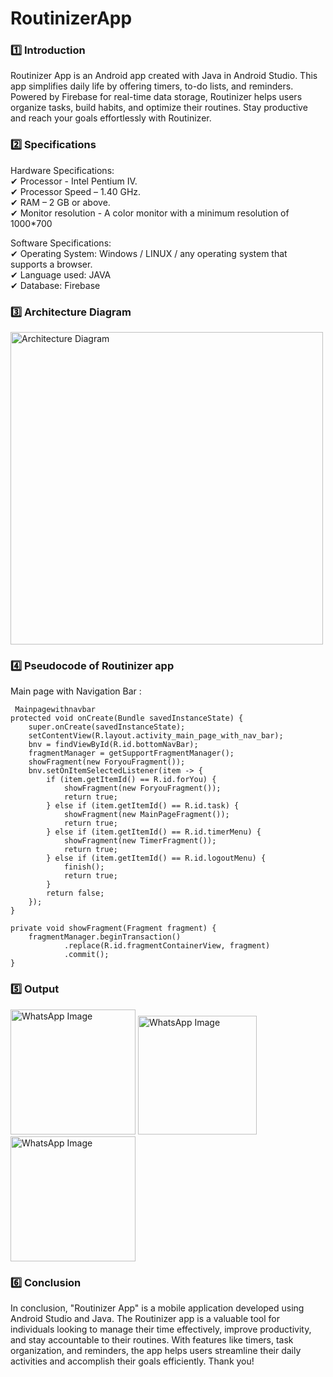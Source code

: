 # RoutinizerApp
### :one: Introduction
Routinizer App is an Android app created with Java in Android Studio. This app simplifies daily life by offering timers, to-do lists, and reminders. Powered by Firebase for real-time data storage, Routinizer helps users organize tasks, build habits, and optimize their routines. Stay productive and reach your goals effortlessly with Routinizer.
### :two: Specifications
Hardware Specifications:<br>
✔ Processor - Intel Pentium IV.<br>
✔ Processor Speed – 1.40 GHz.<br>
✔ RAM – 2 GB or above.<br>
✔ Monitor resolution - A color monitor with a minimum resolution of 1000*700 <br>

Software Specifications:<br>
✔ Operating System: Windows / LINUX / any operating system that supports a browser.<br>
✔ Language used: JAVA<br>
✔ Database: Firebase

### :three: Architecture Diagram
<img src="https://github.com/shivannirai/RoutinizerApp/assets/116882556/53413874-d5f5-4d28-8beb-d9342b9bca29" alt="Architecture Diagram" width="500">




### :four: Pseudocode of Routinizer app
Main page with Navigation Bar : 
````
 Mainpagewithnavbar
protected void onCreate(Bundle savedInstanceState) {
    super.onCreate(savedInstanceState);
    setContentView(R.layout.activity_main_page_with_nav_bar);
    bnv = findViewById(R.id.bottomNavBar);
    fragmentManager = getSupportFragmentManager();
    showFragment(new ForyouFragment());
    bnv.setOnItemSelectedListener(item -> {
        if (item.getItemId() == R.id.forYou) {
            showFragment(new ForyouFragment());
            return true;
        } else if (item.getItemId() == R.id.task) {
            showFragment(new MainPageFragment());
            return true;
        } else if (item.getItemId() == R.id.timerMenu) {
            showFragment(new TimerFragment());
            return true;
        } else if (item.getItemId() == R.id.logoutMenu) {
            finish();
            return true;
        }
        return false;
    });
}

private void showFragment(Fragment fragment) {
    fragmentManager.beginTransaction()
            .replace(R.id.fragmentContainerView, fragment)
            .commit();
}

 ````
### :five: Output

<img src="https://github.com/shivannirai/RoutinizerApp/assets/116882556/402e08a6-dfdc-4cc1-82d7-ed79f25e194f" alt="WhatsApp Image" width="200">
<img src="https://github.com/shivannirai/RoutinizerApp/assets/116882556/ce399072-1df8-4151-a0ab-56fcecc227be" alt="WhatsApp Image" width="190">
<img src="https://github.com/shivannirai/RoutinizerApp/assets/116882556/06d2fcce-717d-4dc2-b1fc-c88acc3b483d" alt="WhatsApp Image" width="200">

 


### :six: Conclusion
In conclusion, "Routinizer App" is a mobile application developed using Android Studio and Java.
The Routinizer app is a valuable tool for individuals looking to manage their time effectively,
improve productivity, and stay accountable to their routines. With features like timers, task
organization, and reminders, the app helps users streamline their daily activities and accomplish their
goals efficiently. Thank you!


